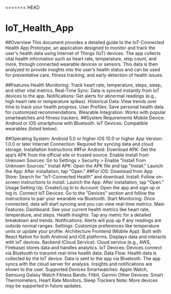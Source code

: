 <<<<<<< HEAD
# IoT_Health_App

##Overview
This document provides a detailed guide to the IoT-Connected Health App Prototype, an application designed to monitor and track the user's health data using Internet of Things (IoT) devices. The app collects vital health information such as heart rate, temperature, step count, and more, through connected wearable devices or sensors. This data is then analyzed to provide insights into the user’s health status and can be used for preventative care, fitness tracking, and early detection of health issues.

##Features
Health Monitoring: Track heart rate, temperature, steps, sleep, and other vital metrics.
Real-Time Sync: Data is synced instantly from IoT devices to the app.
Notifications: Get alerts for abnormal readings (e.g., high heart rate or temperature spikes).
Historical Data: View trends over time to track your health progress.
User Profiles: Save personal health data for customized recommendations.
Wearable Integration: Works with popular smartwatches and fitness trackers.
##System Requirements
Mobile Device: Android or iOS smartphone with Bluetooth.
IoT Devices: Compatible wearables (listed below).

##Operating System:
Android 5.0 or higher
iOS 10.0 or higher
App Version: 1.0.0 or later
Internet Connection: Required for syncing data and cloud storage.
Installation Instructions
##For Android:
Download APK: Get the app’s APK from the official site or trusted source.
Enable Install from Unknown Sources: Go to Settings > Security > Enable "Install from Unknown Sources."
Install APK: Open the APK file and tap "Install."
Launch the App: After installation, tap "Open."
##For iOS:
Download from App Store: Search for "IoT-Connected Health" and download.
Install: Follow on-screen instructions to install.
Launch the App: After installation, tap "Open."
Usage
Setting Up:
Create/Log In to Account: Open the app and sign up or log in.
Connect IoT Devices: Go to the "Devices" section and follow the instructions to pair your wearable via Bluetooth.
Start Monitoring: Once connected, data will start syncing and you can view real-time metrics.
Main Features:
Dashboard: See your current health metrics like heart rate, temperature, and steps.
Health Insights: Tap any metric for a detailed breakdown and trends.
Notifications: Alerts will pop up if any readings are outside normal ranges.
Settings: Customize preferences like temperature units or update your profile.
Architecture
Frontend (Mobile App): Built with React Native for both Android and iOS platforms. Displays data and interacts with IoT devices.
Backend (Cloud Service): Cloud service (e.g., AWS, Firebase) stores data and handles analytics.
IoT Devices: Devices connect via Bluetooth to transmit real-time health data.
Data Flow:
Health data is collected by the IoT device.
Data is sent to the app via Bluetooth.
The app syncs with the cloud server for analysis.
Insights and notifications are shown to the user.
Supported Devices
Smartwatches: Apple Watch, Samsung Galaxy Watch
Fitness Bands: Fitbit, Garmin
Other Devices: Smart Thermometers, Heart Rate Monitors, Sleep Trackers
Note: More devices may be supported in future updates.
